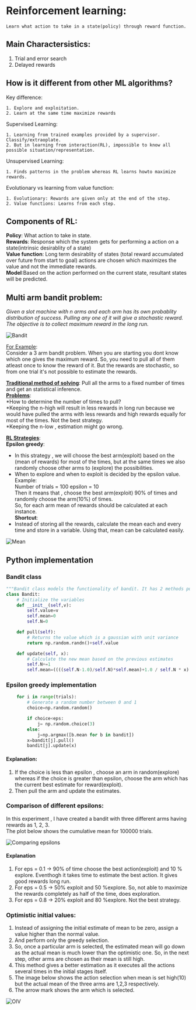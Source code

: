 # Reinforcement learning:
	Learn what action to take in a state(policy) through reward function.  
## Main Charactersistics:
1. Trial and error search
2. Delayed rewards

## How is it different from other ML algorithms?

Key difference:

	1. Explore and exploitation.  
	2. Learn at the same time maximize rewards
	
Supervised Learning:

	1. Learning from trained examples provided by a supervisor. Classify/extraoplate.  
	2. But in learning from interaction(RL), impossible to know all possible situation/representation.  

Unsupervised Learning:<br/>
	
	1. Finds patterns in the problem whereas RL learns howto maximize rewards.

Evolutionary vs learning from value function:
	  
	1. Evolutionary: Rewards are given only at the end of the step.  
	2. Value functions: Learns from each step.

## Components of RL:
**Policy**: What action to take in state.<br/>
**Rewards**: Response which the system gets for performing a action on a state(intrinsic desirablity of a state)<br/>
**Value function**: Long term desirablity of states (total reward accumulated over future from start to goal) actions are chosen which maximizes the value and not the immediate rewards.<br/>
**Model**:Based on the action performed on the current state, resultant states will be predicted.<br/>

## Multi arm bandit problem:
*Given a slot machine with n arms and each arm has its own probablity distribution of success. Pulling any one of it will give a stochastic reward. The objective is to collect maximum reward in the long run.*

![Bandit](Images/Multi-armed-bandit.jpg "Multi_arm_bandit")

<ins>For Example</ins>:  
Consider a 3 arm bandit problem. When you are starting you dont know which one gives the maximum reward. So, you need to pull all of them atleast once to know the reward of it. 
But the rewards are stochastic, so from one trial it's not possible to estimate the rewards.  
 
<ins>**Traditional method of solving**</ins>:
Pull all the arms to a fixed number of times and get an statistical inference.  
<ins>**Problems**</ins>:  
*How to determine the number of times to pull?  
*Keeping the n-high will result in less rewards in long run because we would have pulled the arms with less rewards and high rewards equally for most of the times. Not the best strategy.  
*Keeping the n-low , estimation might go wrong.

<ins>**RL Strategies**</ins>:  
**Epsilon greedy**:  

* In this strategy , we will choose the best arm(exploit) based on the (mean of rewards) for most of the times, but at the same times we also randomly choose other arms to (explore) the possibilities.  
* When to explore and when to exploit is decided by the epsilon value.  
Example:  
Number of trials = 100 epsilon = 10    
Then it means that , choose the best arm(exploit) 90% of times and randomly choose the arm(10%) of times.  
So, for each arm mean of rewards should be calculated at each instance.  
**Shortcut**:  
* Instead of storing all the rewards, calculate the mean each and every time and store in a variable. Using that, mean can be calculated easily.  

![Mean](Images/mean.png "Estimating mean")

## Python implementation  
### Bandit class
``` python
"""Bandit class models the functionality of bandit. It has 2 methods pull and update """
class Bandit:
    # Initialize the variables
    def __init__(self,v):
        self.value=v
        self.mean=0
        self.N=0

    def pull(self):
        # Returns the value which is a gaussian with unit variance
        return np.random.randn()+self.value

    def update(self, x):
        # Calculate the new mean based on the previous estimates 
        self.N+=1
        self.mean=((((self.N-1.0)/self.N)*self.mean)+1.0 / self.N * x)
```

### Epsilon greedy implementation  
``` python
    for i in range(trials):
        # Generate a random number between 0 and 1
        choice=np.random.random()

        if choice<eps: 
            j= np.random.choice(3)
        else:
            j=np.argmax([b.mean for b in bandit])
        x=bandit[j].pull()
        bandit[j].update(x)
```

#### Explanation:
1. If the choice is less than epsilon , choose an arm in random(explore) whereas if the choice is greater than epsilon, choose the arm which has the current best estimate for reward(exploit). 
2. Then pull the arm and update the estimates.

### Comparison of different epsilons:  
In this experiment , I have created a bandit with three different arms having rewards as 1, 2, 3.  
The plot below shows the cumulative mean for 100000 trials.  

![Comparing epsilons](Images/comparing_eps.png "Comparing epsilons")  

#### Explanation
1. For eps = 0.1 -> 90% of time choose the best action(exploit) and 10 % explore. Eventhogh it takes time to estimate the best action. It gives good rewards long run.
2. For eps = 0.5 -> 50% exploit and 50 %explore. So, not able to maximize the rewards completely as half of the time, does exploration.
3. For eps = 0.8 -> 20% exploit and 80 %explore. Not the best strategy.

### Optimistic initial values:  
1. Instead of assigning the initial estimate of mean to be zero, assign a value higher than the normal value.
2. And perform only the greedy selection.
3. So, once a particular arm is selected, the estimated mean will go down as the actual mean is much lower than the optimistic one. So, in the next step, other arms are chosen as their mean is still high.  
4. This method gives a better estimation as it executes all the actions several times in the initial stages itself.
5. The image below shows the action selection when mean is set high(10) but the actual mean of the three arms are 1,2,3 respectively.
6. The arrow mark shows the arm which is selected.

![OIV](Images/OIV_exploration.jpg "Optimistic Initial values") 
